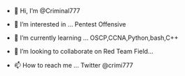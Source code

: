 - 👋 Hi, I’m @Criminal777
- 👀 I’m interested in ... Pentest Offensive 
- 🌱 I’m currently learning ... OSCP,CCNA,Python,bash,C++

- 💞️ I’m looking to collaborate on Red Team Field...
- 📫 How to reach me ... Twitter @crimi777


<!---
Criminal777/Criminal777 is a ✨ special ✨ repository because its `README.md` (this file) appears on your GitHub profile.
You can click the Preview link to take a look at your changes.
--->

